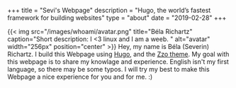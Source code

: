 +++
title = "Sevi's Webpage"
description = "Hugo, the world’s fastest framework for building websites"
type = "about"
date = "2019-02-28"
+++


{{< img src="/images/whoami/avatar.png" title="Béla Richartz" caption="Short description: I <3 linux and I am a weeb. " alt="avatar" width="256px" position="center" >}}
Hey, my name is Béla (Severin) Richartz. I build this Webpage using [Hugo](https://gohugo.io), and the [Zzo theme](https://github.com/zzossig/hugo-theme-zzo). My goal with this webpage is to share my knowlage and experience. English isn't my first language, so there may be some typos. I will try my best to make this Webpage a nice experience for you and for me. :)
